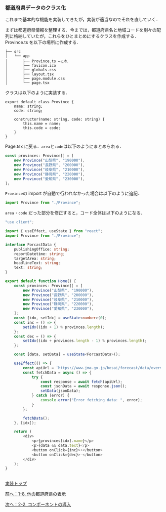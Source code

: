 ### 都道府県データのクラス化

これまで基本的な機能を実装してきたが，実装が適当なのでそれを直していく．

まずは都道府県情報を整理する．今までは，都道府県名と地域コードを別々の配列に格納していたが，これらをひとまとめにするクラスを作成する．Province.ts を以下の場所に作成する．

```
├── src
│   └── app
│       ├── Province.ts ←これ
│       ├── favicon.ico
│       ├── globals.css
│       ├── layout.tsx
│       ├── page.module.css
│       └── page.tsx
```

クラスは以下のように実装する．

```
export default class Province {
    name: string;
    code: string;

    constructor(name: string, code: string) {
        this.name = name;
        this.code = code;
    }
}
```

Page.tsx に戻る．`area`と`code`は以下のようにまとめられる．

``` TypeScript
const provinces: Province[] = [
    new Province("山梨県", "190000"),
    new Province("長野県", "200000"),
    new Province("岐阜県", "210000"),
    new Province("静岡県", "220000"),
    new Province("愛知県", "230000"),
];
```

`Province`の import が自動で行われなかった場合は以下のように追記．

```TypeScript
import Province from "./Province";
```

`area`・`code` だった部分を修正すると，コード全体は以下のようになる．

``` TypeScript
"use client";

import { useEffect, useState } from "react";
import Province from "./Province";

interface ForcastData {
    publishingOffice: string;
    reportDatetime: string;
    targetArea: string;
    headlineText: string;
    text: string;
}

export default function Home() {
    const provinces: Province[] = [
        new Province("山梨県", "190000"),
        new Province("長野県", "200000"),
        new Province("岐阜県", "210000"),
        new Province("静岡県", "220000"),
        new Province("愛知県", "230000"),
    ];
    const [idx, setIdx] = useState<number>(0);
    const inc = () => {
        setIdx((idx + 1) % provinces.length);
    };
    const dec = () => {
        setIdx((idx + provinces.length - 1) % provinces.length);
    };

    const [data, setData] = useState<ForcastData>();

    useEffect(() => {
        const apiUrl = `https://www.jma.go.jp/bosai/forecast/data/overview_forecast/${provinces[idx].code}.json`;
        const fetchData = async () => {
            try {
                const response = await fetch(apiUrl);
                const jsonData = await response.json();
                setData(jsonData);
            } catch (error) {
                console.error("Error fetching data: ", error);
            }
        };

        fetchData();
    }, [idx]);

    return (
        <div>
            <p>{provinces[idx].name}</p>
            <p>{data && data.text}</p>
            <button onClick={inc}>+</button>
            <button onClick={dec}>-</button>
        </div>
    );
}
```

##
[実装トップ](https://github.com/Tsuyopon-1067/its-nextjs-practice/blob/main/doc/implement/0_implement.md)

[前へ：1-8. 他の都道府県の表示](https://github.com/Tsuyopon-1067/its-nextjs-practice/blob/main/doc/implement/1_basic/8_otherProvince.md)

[次へ：2-2. コンポーネントの導入](https://github.com/Tsuyopon-1067/its-nextjs-practice/blob/main/doc/implement/2_refactoring/2_component.md)